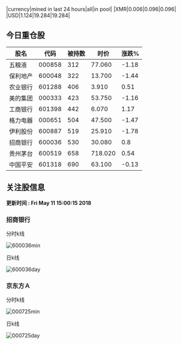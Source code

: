 |currency|mined in last 24 hours|all|in pool|
|XMR|0.006|0.096|0.096|
|USD|1.124|19.284|19.284|

## 今日重仓股 

|股名|代码|被持数|时价|涨跌%|
|---|---|---|---|---|
|五粮液|000858|312|77.060|-1.18|
|保利地产|600048|322|13.700|-1.44|
|农业银行|601288|406|3.910|0.51|
|美的集团|000333|423|53.750|-1.16|
|工商银行|601398|442|6.070|1.17|
|格力电器|000651|504|47.500|-1.47|
|伊利股份|600887|519|25.910|-1.78|
|招商银行|600036|530|30.080|0.8|
|贵州茅台|600519|658|718.020|0.54|
|中国平安|601318|690|63.100|-0.13|

## 关注股信息
**更新时间 : Fri May 11 15:00:15 2018**
### 招商银行 
分时k线

![600036min](http://image.sinajs.cn/newchart/min/n/sh600036.gif)

日k线

![600036day](http://image.sinajs.cn/newchart/daily/n/sh600036.gif)

### 京东方Ａ 
分时k线

![000725min](http://image.sinajs.cn/newchart/min/n/sz000725.gif)

日k线

![000725day](http://image.sinajs.cn/newchart/daily/n/sz000725.gif)
